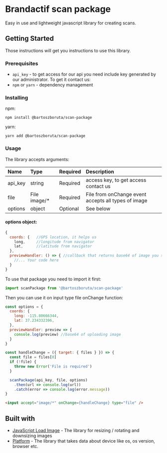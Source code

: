 # Brandactif scan package

Easy in use and lightweight javascript library for creating scans.

## Getting Started

Those instructions will get you instructions to use this library.

### Prerequisites

- `api_key` - to get access for our api you need include key generated by our administrator. To get it contact us:
- `npm` or `yarn` - dependency management

### Installing

npm:

```
npm install @bartoszboruta/scan-package
```

yarn:

```
yarn add @bartoszboruta/scan-package
```

### Usage

The library accepts arguments:

| Name    | Type         | Required | Description                                         |
| :------ | :----------- | :------- | :-------------------------------------------------- |
| api_key | string       | Required | access key, to get access contact us                |
| file    | File image/* | Required | File from onChange event accepts all types of image |
| options | object       | Optional | See below                                           |

#### options object: 
```js
{
  coords: {   //GPS location, it helps us
    long,     //longitude from navigator
    lat,      //latitude from navigator
  },
  previewHandler: () => { //callback that returns base64 of image you scan
    //... Your code here
  } 
}
```

To use that package you need to import it first:

```js
import scanPackage from '@bartoszboruta/scan-package'
```

Then you can use it on input type file onChange function:

```js
const options = {
  coords: {
    long: -115.80666344,
    lat: 37.234332396,
  },
  previewHandler: preview => {
    console.log(preview) //base64 of uploading image
  }
}

const handleChange = ({ target: { files } }) => {
  const file = files[0]
  if (!file) {
    throw new Error('File is required')
  }

  scanPackage(api_key, file, options)
    .then(url => console.log(url))
    .catch(error => console.log(error.message))
}
```

```html
<input accept="image/*" onChange={handleChange} type="file" />
```

## Built with

- [JavaScript Load Image](https://github.com/blueimp/JavaScript-Load-Image) - The library for resizing / rotating and downsizing images
- [Platform](https://github.com/bestiejs/platform.js) - The library that takes data about device like os, os version, browser etc.

